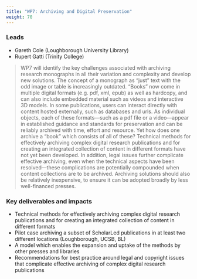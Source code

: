 ```yaml
---
title: "WP7: Archiving and Digital Preservation"
weight: 70
---
```


### Leads

* Gareth Cole (Loughborough University Library)
* Rupert Gatti (Trinity College) 

> WP7 will identify the key challenges associated with archiving research monographs in all their variation and complexity and develop new solutions. The concept of a monograph as “just” text with the odd image or table is increasingly outdated. “Books” now come in multiple digital formats (e.g. pdf, xml, epub) as well as hardcopy, and can also include embedded material such as videos and interactive 3D models. In some publications, users can interact directly with content hosted externally, such as databases and urls. As individual objects, each of these formats—such as a pdf file or a video—appear in established guidance and standards for preservation and can be reliably archived with time, effort and resource. Yet how does one archive a “book” which consists of all of these? Technical methods for effectively archiving complex digital research publications and for creating an integrated collection of content in different formats have not yet been developed. In addition, legal issues further complicate effective archiving, even when the technical aspects have been resolved—these complications are potentially compounded when content collections are to be archived. Archiving solutions should also be relatively inexpensive, to ensure it can be adopted broadly by less well-financed presses.

### Key deliverables and impacts

* Technical methods for effectively archiving complex digital research publications and for creating an integrated collection of content in different formats
* Pilot case archiving a subset of ScholarLed publications in at least two different locations (Loughborough, UCSB, BL)
* A model which enables the expansion and uptake of the methods by other presses and libraries
* Recommendations for best practice around legal and copyright issues that complicate effective archiving of complex digital research publications

